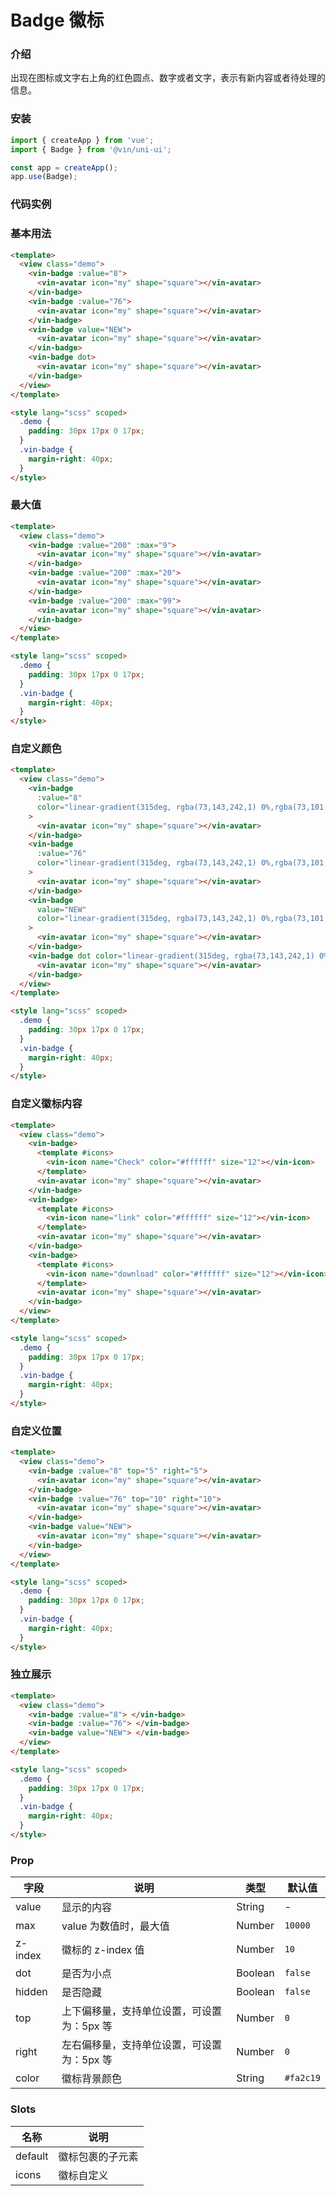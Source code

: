 # Badge 徽标

### 介绍

出现在图标或文字右上角的红色圆点、数字或者文字，表示有新内容或者待处理的信息。

### 安装

```javascript
import { createApp } from 'vue';
import { Badge } from '@vin/uni-ui';

const app = createApp();
app.use(Badge);
```

### 代码实例

### 基本用法

```html
<template>
  <view class="demo">
    <vin-badge :value="8">
      <vin-avatar icon="my" shape="square"></vin-avatar>
    </vin-badge>
    <vin-badge :value="76">
      <vin-avatar icon="my" shape="square"></vin-avatar>
    </vin-badge>
    <vin-badge value="NEW">
      <vin-avatar icon="my" shape="square"></vin-avatar>
    </vin-badge>
    <vin-badge dot>
      <vin-avatar icon="my" shape="square"></vin-avatar>
    </vin-badge>
  </view>
</template>

<style lang="scss" scoped>
  .demo {
    padding: 30px 17px 0 17px;
  }
  .vin-badge {
    margin-right: 40px;
  }
</style>
```

### 最大值

```html
<template>
  <view class="demo">
    <vin-badge :value="200" :max="9">
      <vin-avatar icon="my" shape="square"></vin-avatar>
    </vin-badge>
    <vin-badge :value="200" :max="20">
      <vin-avatar icon="my" shape="square"></vin-avatar>
    </vin-badge>
    <vin-badge :value="200" :max="99">
      <vin-avatar icon="my" shape="square"></vin-avatar>
    </vin-badge>
  </view>
</template>

<style lang="scss" scoped>
  .demo {
    padding: 30px 17px 0 17px;
  }
  .vin-badge {
    margin-right: 40px;
  }
</style>
```

### 自定义颜色

```html
<template>
  <view class="demo">
    <vin-badge
      :value="8"
      color="linear-gradient(315deg, rgba(73,143,242,1) 0%,rgba(73,101,242,1) 100%)"
    >
      <vin-avatar icon="my" shape="square"></vin-avatar>
    </vin-badge>
    <vin-badge
      :value="76"
      color="linear-gradient(315deg, rgba(73,143,242,1) 0%,rgba(73,101,242,1) 100%)"
    >
      <vin-avatar icon="my" shape="square"></vin-avatar>
    </vin-badge>
    <vin-badge
      value="NEW"
      color="linear-gradient(315deg, rgba(73,143,242,1) 0%,rgba(73,101,242,1) 100%)"
    >
      <vin-avatar icon="my" shape="square"></vin-avatar>
    </vin-badge>
    <vin-badge dot color="linear-gradient(315deg, rgba(73,143,242,1) 0%,rgba(73,101,242,1) 100%)">
      <vin-avatar icon="my" shape="square"></vin-avatar>
    </vin-badge>
  </view>
</template>

<style lang="scss" scoped>
  .demo {
    padding: 30px 17px 0 17px;
  }
  .vin-badge {
    margin-right: 40px;
  }
</style>
```

### 自定义徽标内容

```html
<template>
  <view class="demo">
    <vin-badge>
      <template #icons>
        <vin-icon name="Check" color="#ffffff" size="12"></vin-icon>
      </template>
      <vin-avatar icon="my" shape="square"></vin-avatar>
    </vin-badge>
    <vin-badge>
      <template #icons>
        <vin-icon name="link" color="#ffffff" size="12"></vin-icon>
      </template>
      <vin-avatar icon="my" shape="square"></vin-avatar>
    </vin-badge>
    <vin-badge>
      <template #icons>
        <vin-icon name="download" color="#ffffff" size="12"></vin-icon>
      </template>
      <vin-avatar icon="my" shape="square"></vin-avatar>
    </vin-badge>
  </view>
</template>

<style lang="scss" scoped>
  .demo {
    padding: 30px 17px 0 17px;
  }
  .vin-badge {
    margin-right: 40px;
  }
</style>
```

### 自定义位置

```html
<template>
  <view class="demo">
    <vin-badge :value="8" top="5" right="5">
      <vin-avatar icon="my" shape="square"></vin-avatar>
    </vin-badge>
    <vin-badge :value="76" top="10" right="10">
      <vin-avatar icon="my" shape="square"></vin-avatar>
    </vin-badge>
    <vin-badge value="NEW">
      <vin-avatar icon="my" shape="square"></vin-avatar>
    </vin-badge>
  </view>
</template>

<style lang="scss" scoped>
  .demo {
    padding: 30px 17px 0 17px;
  }
  .vin-badge {
    margin-right: 40px;
  }
</style>
```

### 独立展示

```html
<template>
  <view class="demo">
    <vin-badge :value="8"> </vin-badge>
    <vin-badge :value="76"> </vin-badge>
    <vin-badge value="NEW"> </vin-badge>
  </view>
</template>

<style lang="scss" scoped>
  .demo {
    padding: 30px 17px 0 17px;
  }
  .vin-badge {
    margin-right: 40px;
  }
</style>
```

### Prop

| 字段    | 说明                                       | 类型    | 默认值    |
| ------- | ------------------------------------------ | ------- | --------- |
| value   | 显示的内容                                 | String  | -         |
| max     | value 为数值时，最大值                     | Number  | `10000`   |
| z-index | 徽标的 z-index 值                          | Number  | `10`      |
| dot     | 是否为小点                                 | Boolean | `false`   |
| hidden  | 是否隐藏                                   | Boolean | `false`   |
| top     | 上下偏移量，支持单位设置，可设置为：5px 等 | Number  | `0`       |
| right   | 左右偏移量，支持单位设置，可设置为：5px 等 | Number  | `0`       |
| color   | 徽标背景颜色                               | String  | `#fa2c19` |

### Slots

| 名称    | 说明             |
| ------- | ---------------- |
| default | 徽标包裹的子元素 |
| icons   | 徽标自定义       |
